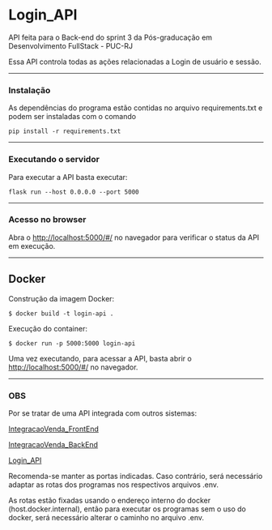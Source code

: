 # Login_API

API feita para o Back-end do sprint 3 da Pós-graducação em Desenvolvimento FullStack - PUC-RJ

Essa API controla todas as ações relacionadas a Login de usuário e sessão.

---
### Instalação

As dependências do programa estão contidas no arquivo requirements.txt e podem ser instaladas com o comando

```
pip install -r requirements.txt
```

---
### Executando o servidor


Para executar a API basta executar:

```
flask run --host 0.0.0.0 --port 5000
```
---
### Acesso no browser

Abra o [http://localhost:5000/#/](http://localhost:5000/#/) no navegador para verificar o status da API em execução.

---
## Docker

Construção da imagem Docker:

```
$ docker build -t login-api .
```
Execução do container:

```
$ docker run -p 5000:5000 login-api
```

Uma vez executando, para acessar a API, basta abrir o [http://localhost:5000/#/](http://localhost:5000/#/) no navegador.

---
### OBS

Por se tratar de uma API integrada com outros sistemas:

[IntegracaoVenda_FrontEnd](https://github.com/glgaspar/IntegracaoVenda_FrontEnd.git)

[IntegracaoVenda_BackEnd](https://github.com/glgaspar/IntegracaoVenda_BackEnd.git)

[Login_API](https://github.com/glgaspar/Login_API.git)

Recomenda-se manter as portas indicadas. Caso contrário, será necessário adaptar as rotas dos programas nos respectivos arquivos .env.

As rotas estão fixadas usando o endereço interno do docker (host.docker.internal), então para executar os programas sem o uso do docker, será necessário alterar o caminho no arquivo .env.
